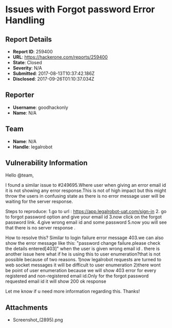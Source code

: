 # Issues with Forgot password Error Handling 

## Report Details
- **Report ID**: 259400
- **URL**: https://hackerone.com/reports/259400
- **State**: Closed
- **Severity**: N/A
- **Submitted**: 2017-08-13T10:37:42.186Z
- **Disclosed**: 2017-09-26T01:10:37.034Z

## Reporter
- **Username**: goodhackonly
- **Name**: N/A

## Team
- **Name**: N/A
- **Handle**: legalrobot

## Vulnerability Information
Hello @team,

I found a similar issue to #249695.Where user when giving an error email id it is not showing any error response.This is not of high impact but this might throw the users in confusing state as there is no error message user will be waiting for the server response.

Steps to reproduce:
1.go to url : https://app.legalrobot-uat.com/sign-in
2. go to forgot password option and give your email id
3.now click on the forgot password link.
4.give wrong email id and some password
5.now you will see that there is no server response .

How to resolve this?
Similar to login failure error message 403.we can also show the error message like this:
"password change failure.please check the details entered[403]" when the user is given wrong email id .
there is another issue here what if he is using this to user enumeration?that is not possible because of two reasons.
1)now legalrobot requests are turned to web socket messages it will be difficult to user enumeration
2)there wont be point of user enumeration because we will show 403 error for every registered and non-registered email id.Only for the forgot password requested email id it will show 200 ok response

Let me know if u need more information regarding this.
Thanks!


## Attachments
- Screenshot_(2895).png
